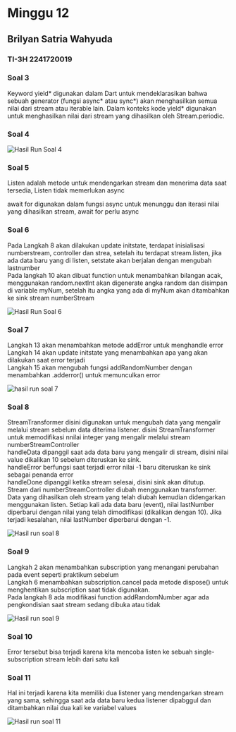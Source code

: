 # Minggu 12
## Brilyan Satria Wahyuda
### TI-3H 2241720019

### Soal 3
<p>Keyword yield* digunakan dalam Dart untuk mendeklarasikan bahwa sebuah generator (fungsi async* atau sync*) akan menghasilkan semua nilai dari stream atau iterable lain. Dalam konteks kode yield* digunakan untuk menghasilkan nilai dari stream yang dihasilkan oleh Stream.periodic.</p>

### Soal 4

![Hasil Run Soal 4](soal4.gif)

### Soal 5
</p>Listen adalah metode untuk mendengarkan stream dan menerima data saat tersedia, Listen tidak memerlukan async<p>
<p>await for digunakan dalam fungsi async untuk menunggu dan iterasi nilai yang dihasilkan stream, await for perlu async</p>

### Soal 6
<p>Pada Langkah 8 akan dilakukan update initstate, terdapat inisialisasi numberstream, controller dan strea, setelah itu terdapat stream.listen, jika ada data baru yang di listen, setstate akan berjalan dengan mengubah lastnumber<br>
Pada langkah 10 akan dibuat function untuk menambahkan bilangan acak, menggunakan random.nextInt akan digenerate angka random dan disimpan di variable myNum, setelah itu angka yang ada di myNum akan ditambahkan ke sink stream numberStream
</p>

![Hasil Run Soal 6](soal6.gif)
### Soal 7
<p>Langkah 13 akan menambahkan metode addError untuk menghandle error<br>
Langkah 14 akan update initstate yang menambahkan apa yang akan dilakukan saat error terjadi<br>
Langkah 15 akan mengubah fungsi addRandomNumber dengan menambahkan .adderror() untuk memunculkan error
</p>

![hasil run soal 7](soal7.gif)

### Soal 8
<p>StreamTransformer disini digunakan untuk mengubah data yang mengalir melalui stream sebelum data diterima listener. disini StreamTransformer<int,int> untuk memodifikasi nnilai integer yang mengalir melalui stream numberStreamController <br>
handleData dipanggil saat ada data baru yang mengalir di stream, disini nilai value dikalikan 10 sebelum diteruskan ke sink.
<br> handleError berfungsi saat terjadi error nilai -1 baru diteruskan ke sink sebagai penanda error <br> handleDone dipanggil ketika stream selesai, disini sink akan ditutup. <br> Stream dari numberStreamController diubah menggunakan transformer.
Data yang dihasilkan oleh stream yang telah diubah kemudian didengarkan menggunakan listen.
Setiap kali ada data baru (event), nilai lastNumber diperbarui dengan nilai yang telah dimodifikasi (dikalikan dengan 10).
Jika terjadi kesalahan, nilai lastNumber diperbarui dengan -1.
</p>

![Hasil run soal 8](soal8.gif)

### Soal 9
<p>Langkah 2 akan menambahkan subscription yang menangani perubahan pada event seperti praktikum sebelum <br>Langkah 6 menambahkan subscription.cancel pada metode dispose() untuk menghentikan subscription saat tidak digunakan.<br>Pada langkah 8 ada modifikasi function addRandomNumber agar ada pengkondisian saat stream sedang dibuka atau tidak</p>

![Hasil run soal 9](soal9.gif)

### Soal 10
Error tersebut bisa terjadi karena kita mencoba listen ke sebuah single-subscription stream lebih dari satu kali

### Soal 11
<p>Hal ini terjadi karena kita memiliki dua listener yang mendengarkan stream yang sama, sehingga saat ada data baru kedua listener dipabggul dan ditambahkan nilai dua kali ke variabel values</p>

![Hasil run soal 11](soal10-11.gif)

